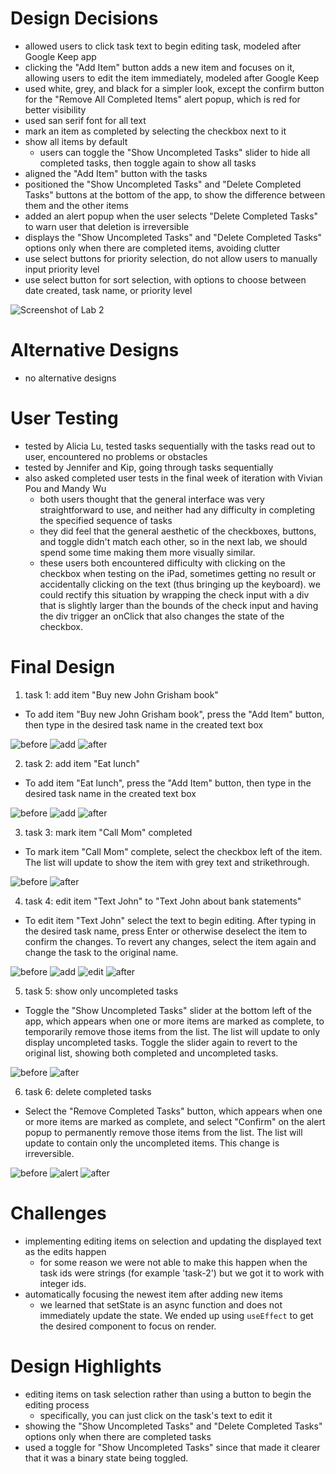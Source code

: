 # Design Decisions
+ allowed users to click task text to begin editing task, 
modeled after Google Keep app
+ clicking the "Add Item" button adds a new item and 
focuses on it, allowing users to edit the item immediately,
modeled after Google Keep
+ used white, grey, and black for a simpler look, except
the confirm button for the "Remove All Completed Items"
alert popup, which is red for better visibility
+ used san serif font for all text
+ mark an item as completed by selecting the checkbox 
next to it
+ show all items by default
    + users can toggle the "Show Uncompleted Tasks" slider to 
  hide all completed tasks, then toggle again to show all tasks
+ aligned the "Add Item" button with the tasks
+ positioned the "Show Uncompleted Tasks" and 
"Delete Completed Tasks" buttons at the bottom of the 
app, to show the difference between them and the other 
items
+ added an alert popup when the user selects "Delete 
Completed Tasks" to warn user that deletion is irreversible
+ displays the "Show Uncompleted Tasks" and "Delete 
Completed Tasks" options only when there are completed 
items, avoiding clutter
+ use select buttons for priority selection, do not allow 
users to manually input priority level
+ use select button for sort selection, with options to 
choose between date created, task name, or priority level

![Screenshot of Lab 2](design-decisions.png)

# Alternative Designs
+ no alternative designs

# User Testing
+ tested by Alicia Lu, tested tasks sequentially 
with the tasks read out to user, encountered no 
problems or obstacles
+ tested by Jennifer and Kip, going through tasks 
sequentially
+ also asked completed user tests in the final week of
iteration with Vivian Pou and Mandy Wu
  + both users thought that the general interface was
  very straightforward to use, and neither had any
  difficulty in completing the specified sequence of
  tasks
  + they did feel that the general aesthetic of the
  checkboxes, buttons, and toggle didn't match each
  other, so in the next lab, we should spend some time
  making them more visually similar.
  + these users both encountered difficulty with
  clicking on the checkbox when testing on the iPad,
  sometimes getting no result or accidentally clicking
  on the text (thus bringing up the keyboard). we could
  rectify this situation by wrapping the check input
  with a div that is slightly larger than the bounds of
  the check input and having the div trigger an onClick
  that also changes the state of the checkbox.
  

# Final Design

1. task 1: add item "Buy new John Grisham book"
+ To add item "Buy new John Grisham book", press the 
"Add Item" button, then type in the desired task name 
in the created text box

![before](t1-begin.png)
![add](t1-add.png)
![after](t1-end.png)

2. task 2: add item "Eat lunch"
+ To add item "Eat lunch", press the "Add Item" button, 
then type in the desired task name in the created text 
box

![before](t2-begin.png)
![add](t2-add.png)
![after](t2-end.png)

3. task 3: mark item "Call Mom" completed
+ To mark item "Call Mom" complete, select the checkbox 
left of the item. The list will update to show the item with grey text and strikethrough.

![before](t3-begin.png)
![after](t3-end.png)

4. task 4: edit item "Text John" to "Text John about 
bank statements"
+ To edit item "Text John" select the text to begin
editing. After typing in the desired task name, press 
Enter or otherwise deselect the item to confirm the 
changes. To revert any changes, select the item again 
and change the task to the original name.

![before](t4-begin.png)
![add](t4-edit1.png)
![edit](t4-edit2.png)
![after](t4-end.png)


5. task 5: show only uncompleted tasks
+ Toggle the "Show Uncompleted Tasks" slider at the 
bottom left of the app, which appears when one or more 
items are marked as complete, to temporarily remove those 
items from the list. The list will update to only 
display uncompleted tasks. Toggle the slider 
again to revert to the original list, showing both 
completed and uncompleted tasks.

![before](t5-begin.png)
![after](t5-end.png)

6. task 6: delete completed tasks
+ Select the "Remove Completed Tasks" button, which 
appears when one or more items are marked as complete, 
and select "Confirm" on the alert popup to permanently 
remove those items from the list. The 
list will update to contain only the uncompleted items.
This change is irreversible.

![before](t6-begin.png)
![alert](t6-alert.png)
![after](t6-end.png)


# Challenges
+ implementing editing items on selection and 
updating the displayed text as the edits happen
  + for some reason we were not able to make this happen
  when the task ids were strings (for example 'task-2')
  but we got it to work with integer ids.
+ automatically focusing the newest item after adding 
new items
  + we learned that setState is an async function and
  does not immediately update the state. We ended up
  using `useEffect` to get the desired component to
  focus on render.

# Design Highlights
+ editing items on task selection rather than using a button 
to begin the editing process
  + specifically, you can just click on the task's text
  to edit it
+ showing the "Show Uncompleted Tasks" and "Delete 
Completed Tasks" options only when there are completed
tasks
+ used a toggle for "Show Uncompleted Tasks" since that made
it clearer that it was a binary state being toggled.
